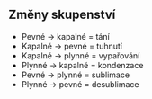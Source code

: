 ## Změny skupenství
- Pevné -> kapalné = tání
- Kapalné -> pevné = tuhnutí
- Kapalné -> plynné = vypařování
- Plynné -> kapalné = kondenzace
- Pevné -> plynné = sublimace
- Plynné -> pevné = desublimace
